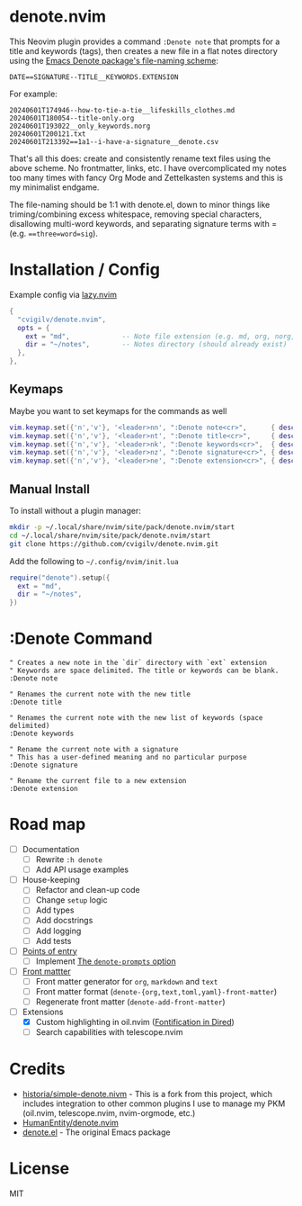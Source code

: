 # denote.nvim

This Neovim plugin provides a command `:Denote note` that prompts for a title and keywords
(tags), then creates a new file in a flat notes directory using the [Emacs Denote package's
file-naming scheme](https://protesilaos.com/emacs/denote#h:4e9c7512-84dc-4dfb-9fa9-e15d51178e5d):

`DATE==SIGNATURE--TITLE__KEYWORDS.EXTENSION`

For example:

```
20240601T174946--how-to-tie-a-tie__lifeskills_clothes.md
20240601T180054--title-only.org
20240601T193022__only_keywords.norg
20240601T200121.txt
20240601T213392==1a1--i-have-a-signature__denote.csv
```

That's all this does: create and consistently rename text files using the above scheme. No
frontmatter, links, etc. I have overcomplicated my notes too many times with fancy Org Mode and
Zettelkasten systems and this is my minimalist endgame.

The file-naming should be 1:1 with denote.el, down to minor things like triming/combining excess
whitespace, removing special characters, disallowing multi-word keywords, and separating
signature terms with = (e.g. `==three=word=sig`).

# Installation / Config

Example config via [lazy.nvim](https://github.com/folke/lazy.nvim)

```lua
{
  "cvigilv/denote.nvim",
  opts = {
    ext = "md",             -- Note file extension (e.g. md, org, norg, txt)
    dir = "~/notes",        -- Notes directory (should already exist)
  },
},
```

## Keymaps

Maybe you want to set keymaps for the commands as well

```lua
vim.keymap.set({'n','v'}, '<leader>nn', ":Denote note<cr>",      { desc = "New note"         })
vim.keymap.set({'n','v'}, '<leader>nt', ":Denote title<cr>",     { desc = "Change title"     })
vim.keymap.set({'n','v'}, '<leader>nk', ":Denote keywords<cr>",  { desc = "Change keywords"  })
vim.keymap.set({'n','v'}, '<leader>nz', ":Denote signature<cr>", { desc = "Change signature" })
vim.keymap.set({'n','v'}, '<leader>ne', ":Denote extension<cr>", { desc = "Change extension" })
```

## Manual Install

To install without a plugin manager:

```bash
mkdir -p ~/.local/share/nvim/site/pack/denote.nvim/start
cd ~/.local/share/nvim/site/pack/denote.nvim/start
git clone https://github.com/cvigilv/denote.nvim.git
```

Add the following to `~/.config/nvim/init.lua`

```lua
require("denote").setup({
  ext = "md",
  dir = "~/notes",
})
```

# :Denote Command

```vim
" Creates a new note in the `dir` directory with `ext` extension
" Keywords are space delimited. The title or keywords can be blank.
:Denote note

" Renames the current note with the new title
:Denote title

" Renames the current note with the new list of keywords (space delimited)
:Denote keywords

" Rename the current note with a signature
" This has a user-defined meaning and no particular purpose
:Denote signature

" Rename the current file to a new extension
:Denote extension
```

# Road map

- [ ] Documentation
    - [ ] Rewrite `:h denote`
    - [ ] Add API usage examples
- [ ] House-keeping
    - [ ] Refactor and clean-up code
    - [ ] Change `setup` logic
    - [ ] Add types
    - [ ] Add docstrings
    - [ ] Add logging
    - [ ] Add tests
- [ ] [Points of entry](https://protesilaos.com/emacs/denote#h:17896c8c-d97a-4faa-abf6-31df99746ca6)
    - [ ] Implement [The `denote-prompts` option](https://protesilaos.com/emacs/denote#h:f9204f1f-fcee-49b1-8081-16a08a338099)
- [ ] [Front mattter](https://protesilaos.com/emacs/denote#h:13218826-56a5-482a-9b91-5b6de4f14261)
    - [ ] Front matter generator for `org`, `markdown` and `text`
    - [ ] Front matter format (`denote-{org,text,toml,yaml}-front-matter`)
    - [ ] Regenerate front matter (`denote-add-front-matter`)
- [ ] Extensions
    - [X] Custom highlighting in oil.nvim ([Fontification in Dired](https://protesilaos.com/emacs/denote#h:337f9cf0-9f66-45af-b73f-f6370472fb51))
    - [ ] Search capabilities with telescope.nvim

# Credits

* [historia/simple-denote.nivm](https://codeberg.org/historia/simple-denote.nvim) - This is a
  fork from this project, which includes integration to other common plugins I use to manage my
  PKM (oil.nvim, telescope.nvim, nvim-orgmode, etc.)
* [HumanEntity/denote.nvim](https://github.com/HumanEntity/denote.nvim)
* [denote.el](https://protesilaos.com/emacs/denote) - The original Emacs package

# License

MIT
